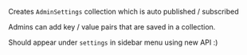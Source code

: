 Creates `AdminSettings` collection which is auto published / subscribed

Admins can add key / value pairs that are saved in a collection.

Should appear under `settings` in sidebar menu using new API :)
